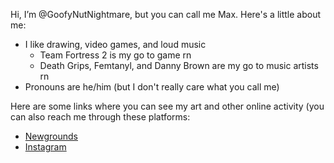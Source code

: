 Hi, I’m @GoofyNutNightmare, but you can call me Max. 
Here's a little about me:
- I like drawing, video games, and loud music
  - Team Fortress 2 is my go to game rn
  - Death Grips, Femtanyl, and Danny Brown are my go to music artists rn 
- Pronouns are he/him (but I don't really care what you call me)


Here are some links where you can see my art and other online activity (you can also reach me through these platforms:
- [Newgrounds](https://goofynutnightmare.newgrounds.com/)
- [Instagram](https://www.instagram.com/goofynutnightmare/?hl=en)
<!---
GoofyNutNightmare/GoofyNutNightmare is a ✨ special ✨ repository because its `README.md` (this file) appears on your GitHub profile.
You can click the Preview link to take a look at your changes.
--->
